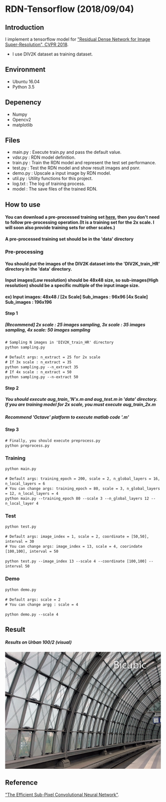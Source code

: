 # RDN-Tensorflow (2018/09/04)

## Introduction
I implement a tensorflow model for ["Residual Dense Network for Image Super-Resolution", CVPR 2018](https://arxiv.org/pdf/1802.08797.pdf).
- I use DIV2K dataset as training dataset.

## Environment
- Ubuntu 16.04
- Python 3.5

## Depenency
- Numpy
- Opencv2
- matplotlib

## Files
- main.py : Execute train.py and pass the default value.
- vdsr.py : RDN model definition.
- train.py : Train the RDN model and represent the test set performance.
- test.py : Test the RDN model and show result images and psnr.
- demo.py : Upscale a input image by RDN model.
- util.py : Utility functions for this project.
- log.txt : The log of training process.
- model : The save files of the trained RDN.

## How to use
#### You can download a pre-processed training set [here](https://drive.google.com/file/d/1oqAlnACfGO8wkhqHJSuSWAnuIxw78POp/view?usp=sharing), then you don't need to follow pre-processing operation.(It is a training set for the 2x scale. I will soon also provide training sets for other scales.)
#### A pre-processed training set should be in the 'data' directory
### Pre-processing

#### You should put the images of the DIV2K dataset into the 'DIV2K_train_HR' directory in the 'data' directory.
#### Input images(Low resolution) should be 48x48 size, so sub-images(High resolution) should be a specific multiple of the input image size. 
#### ex) Input images: 48x48 / [2x Scale] Sub_images : 96x96 [4x Scale] Sub_images : 196x196

#### Step 1
##### [Recommend] 2x scale : 25 images sampling, 3x scale : 35 images sampling, 4x scale: 50 images sampling 
```shell
# Sampling N images in 'DIV2K_train_HR' directory
python sampling.py

# Default args: n_extract = 25 for 2x scale
# If 3x scale : n_extract = 35
python sampling.py --n_extract 35
# If 4x scale : n_extract = 50
python sampling.py --n-extract 50
```
#### Step 2
##### You should execute aug_train_'N'x.m and aug_test.m in 'data' directory. If you are training model for 2x scale, you must execute aug_train_2x.m
##### Recommend 'Octave' platform to execute matlab code '.m' 

#### Step 3
```shell
# Finally, you should execute preprocess.py
python preprocess.py
```

### Training
```shell
python main.py

# Default args: training_epoch = 200, scale = 2, n_global_layers = 16, n_local_layers = 6 
# You can change args: training_epoch = 80, scale = 3, n_global_layers = 12, n_local_layers = 4
python main.py --training_epoch 80 --scale 3 --n_global_layers 12 --n_local_layer 4
```

### Test
```shell
python test.py

# Default args: image_index = 1, scale = 2, coordinate = [50,50], interval = 30 
# You can change args: image_index = 13, scale = 4, coorindate [100,100], interval = 50

python test.py --image_index 13 --scale 4 --coordinate [100,100] --interval 50
```
### Demo
```shell
python demo.py

# Default args: scale = 2
# You can change argg : scale = 4

python demo.py --scale 4
```

## Result

##### Results on Urban 100/2 (visual)

![Alt Text](https://github.com/DevKiHyun/RDN-Tensorflow/blob/master/RDN/result/Urban100-1.gif)

## Reference

["The Efficient Sub-Pixel Convolutional Neural Network"](https://arxiv.org/pdf/1609.05158.pdf).
